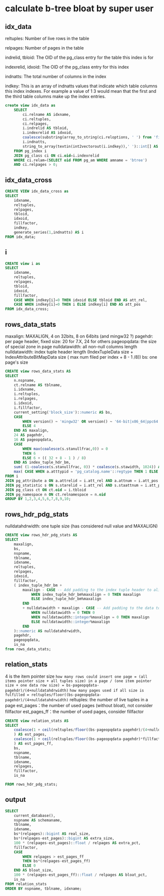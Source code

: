 # calculate b-tree bloat by super user

## idx_data

reltuples: Number of live rows in the table

relpages: Number of pages in the table

indrelid, tbloid: The OID of the pg_class entry for the table this index is for

indexrelid, idxoid: The OID of the pg_class entry for this index

indnatts: The total number of columns in the index

indkey: This is an array of indnatts values that indicate which table columns this index indexes. For example a value of 1 3
would mean that the first and the third table columns make up the index entries.

```sql
create view idx_data as
    SELECT
        ci.relname AS idxname,
        ci.reltuples,
        ci.relpages,
        i.indrelid AS tbloid,
        i.indexrelid AS idxoid,
        coalesce(substring(array_to_string(ci.reloptions, ' ') from 'fillfactor=([0-9]+)')::smallint, 90) AS fillfactor,
        i.indnatts,
        string_to_array(textin(int2vectorout(i.indkey)),' ')::int[] AS indkey
    FROM pg_index i
    JOIN pg_class ci ON ci.oid=i.indexrelid
    WHERE ci.relam=(SELECT oid FROM pg_am WHERE amname = 'btree')
    AND ci.relpages > 0;
```

## idx_data_cross

```sql
CREATE VIEW idx_data_cross as
SELECT
    idxname,
    reltuples,
    relpages,
    tbloid,
    idxoid,
    fillfactor,
    indkey,
    generate_series(1,indnatts) AS i
FROM idx_data;
```

## i

```sql
CREATE view i as
SELECT
    idxname,
    reltuples,
    relpages,
    tbloid,
    idxoid,
    fillfactor,
    CASE WHEN indkey[i]=0 THEN idxoid ELSE tbloid END AS att_rel,
    CASE WHEN indkey[i]=0 THEN i ELSE indkey[i] END AS att_pos
FROM idx_data_cross;
```

## rows_data_stats

maxalign: MAXALIGN, 4 on 32bits, 8 on 64bits (and mingw32 ?)
pagehdr: per page header, fixed size: 20 for 7.X, 24 for others
pageopqdata: the size of special zone in page
nulldatawidth: all non-null columns length
nulldatawidth: index tuple header length (IndexTupleData size + IndexAttributeBitMapData size ( max num filed per index + 8 - 1 /8))
bs: one page's size

```sql
CREATE view rows_data_stats AS
SELECT
    n.nspname,
    ct.relname AS tblname,
    i.idxname,
    i.reltuples,
    i.relpages,
    i.idxoid,
    i.fillfactor,
    current_setting('block_size')::numeric AS bs,
    CASE
        WHEN version() ~ 'mingw32' OR version() ~ '64-bit|x86_64|ppc64|ia64|amd64' THEN 8
        ELSE 4
    END AS maxalign,
    24 AS pagehdr,
    16 AS pageopqdata,
    CASE
        WHEN max(coalesce(s.stanullfrac,0)) = 0
        THEN 6
        ELSE 6 + (( 32 + 8 - 1 ) / 8)
    END AS index_tuple_hdr_bm,
    sum( (1-coalesce(s.stanullfrac, 0)) * coalesce(s.stawidth, 1024)) AS nulldatawidth,
    max( CASE WHEN a.atttypid = 'pg_catalog.name'::regtype THEN 1 ELSE 0 END ) > 0 AS is_na
FROM i
JOIN pg_attribute a ON a.attrelid = i.att_rel AND a.attnum = i.att_pos
JOIN pg_statistic s ON s.starelid = i.att_rel AND s.staattnum = i.att_pos
JOIN pg_class ct ON ct.oid = i.tbloid
JOIN pg_namespace n ON ct.relnamespace = n.oid
GROUP BY 1,2,3,4,5,6,7,8,9,10;
```

## rows_hdr_pdg_stats

nulldatahdrwidth: one tuple size (has considered null value and MAXALIGN)

```sql
CREATE view rows_hdr_pdg_stats AS
SELECT
    maxalign,
    bs,
    nspname,
    tblname,
    idxname,
    reltuples,
    relpages,
    idxoid,
    fillfactor,
    ( index_tuple_hdr_bm +
        maxalign - CASE -- Add padding to the index tuple header to align on MAXALIGN
            WHEN index_tuple_hdr_bm%maxalign = 0 THEN maxalign
            ELSE index_tuple_hdr_bm%maxalign
        END
        + nulldatawidth + maxalign - CASE -- Add padding to the data to align on MAXALIGN
            WHEN nulldatawidth = 0 THEN 0
            WHEN nulldatawidth::integer%maxalign = 0 THEN maxalign
            ELSE nulldatawidth::integer%maxalign
        END
    )::numeric AS nulldatahdrwidth,
    pagehdr,
    pageopqdata,
    is_na
from rows_data_stats;
```

## relation_stats

4 is the item pointer size
`how many rows could insert one page = (all items pointer size + all tuples size) in a page / (one item pointer size + one data row size) = bs-pageopqdata-pagehdr)/(4+nulldatahdrwidth)`
`how many pages used if all size is fulfilled = reltuples/floor((bs-pageopqdata-pagehdr)/(4+nulldatahdrwidth)`
reltuples: the number of live tuples in a page
est_pages：the number of used pages (without bloat), not consider fillfactor
est_pages_ff：the number of used pages, consider fillfactor

```sql
CREATE view relation_stats AS
SELECT
    coalesce(1 + ceil(reltuples/floor((bs-pageopqdata-pagehdr)/(4+nulldatahdrwidth)::float)), 0 -- ItemIdData size + computed avg size of a tuple (nulldatahdrwidth)
    ) AS est_pages,
    coalesce(1 + ceil(reltuples/floor((bs-pageopqdata-pagehdr)*fillfactor/(100*(4+nulldatahdrwidth)::float))), 0
    ) AS est_pages_ff,
    bs,
    nspname,
    tblname,
    idxname,
    relpages,
    fillfactor,
    is_na

FROM rows_hdr_pdg_stats;
```

## output

```sql
SELECT
    current_database(),
    nspname AS schemaname,
    tblname,
    idxname,
    bs*(relpages)::bigint AS real_size,
    bs*(relpages-est_pages)::bigint AS extra_size,
    100 * (relpages-est_pages)::float / relpages AS extra_pct,
    fillfactor,
    CASE
        WHEN relpages > est_pages_ff
        THEN bs*(relpages-est_pages_ff)
        ELSE 0
    END AS bloat_size,
    100 * (relpages-est_pages_ff)::float / relpages AS bloat_pct,
    is_na
FROM relation_stats
ORDER BY nspname, tblname, idxname;
```
